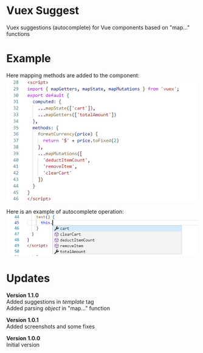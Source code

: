 # Vuex Suggest  
Vuex suggestions (autocomplete) for Vue components based on "map..." functions

# Example  
Here mapping methods are added to the component:  
![Screenshot 1](screens/screen1.png)

Here is an example of autocomplete operation:  
![Screenshot 2](screens/screen2.png)

# Updates  
**Version 1.1.0**  
Added suggestions in *template* tag  
Added parsing *object* in "map..." function

**Version 1.0.1**  
Added screenshots and some fixes

**Version 1.0.0**  
Initial version